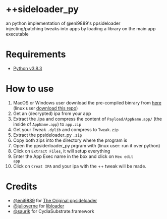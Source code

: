 # ++sideloader_py
an python implementation of @eni9889's ppsideloader<br>
injecting/patching tweaks into apps by loading a library on the main app executable

# Requirements

- [Python v3.8.3](https://www.python.org/downloads/release/python-383/)

# How to use

1. MacOS or Windows user download the pre-compiled binrary from [here](https://github.com/CrafterPika/ppsideloader_py/releases) (linux user [download this repo](https://github.com/CrafterPika/ppsideloader_py/archive/master.zip))
2. Get an (decrypted) ipa from your app
3. Extract the .ipa and compress the content of <code>Payload/AppName.app/</code> (the inside of <code>AppName.app</code>) to <code>app.zip</code>
4. Get your Tweak <code>.dylib</code> and compress to <code>Tweak.zip</code>
5. Extract the ppsideloader_py <code>.zip</code>
6. Copy both zips into the directory where the program is
7. Open the ppsiderloader_py prgram  with (linux user: run it over python)
8. Click on <code>Extract Files</code>, it will setup everything
9. Enter the App Exec name in the box and click on <code>Hex edit app</code><br>
10. Click on <code>Creat IPA</code> and your ipa with the ++ tweak will be made.

# Credits
- <a href="https://github.com/eni9889">@eni9889</a> for <a href="https://github.com/eni9889/ppsideloader">The Original ppsideloader</a>
- <a href="https://github.com/julioverne/">@julioverne</a> for <a href="https://github.com/julioverne/libloader-sideloader">libloader</a>
- <a href="https://github.com/saurik/">@saurik</a> for CydiaSubstrate.framework
